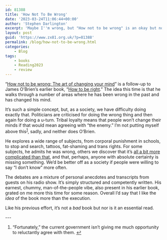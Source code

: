 ```yaml
---
id: 81388
title: 'How Not To Be Wrong'
date: '2023-03-24T11:06:44+00:00'
author: 'Stephen Darlington'
excerpt: 'Maybe I''m wrong, but "How not to be wrong" is an okay but not essential read.'
layout: post
guid: 'https://www.zx81.org.uk/?p=81388'
permalink: /blog/how-not-to-be-wrong.html
categories:
    - Blog
tags:
    - books
    - Reading2023
    - review
---
```


<span style="font-size: revert;">“</span>[How not to be wrong: The art of changing your mind](https://amzn.to/422RJ2t)<span style="font-size: revert;">” is a follow-up to James O’Brien’s earlier book, “</span>[How to be right](https://www.zx81.org.uk/blog/how-to-be-right.html)<span style="font-size: revert;">.” The idea this time is that he walks through a number of areas where he has been wrong in the past and has changed his mind.</span>

It’s such a simple concept, but, as a society, we have difficulty doing exactly that. Politicians are criticised for doing the wrong thing and then again for doing a u-turn. Tribal loyalty means that people won’t change their minds if that would mean agreeing with “the enemy.” I’m not putting myself above this<sup>[1](#fn1-16568 "see footnote")</sup>, sadly, and neither does O’Brien.

He explores a wide range of subjects, from corporal punishment in schools, to stop and search, tattoos, fat-shaming and trans rights. For some subjects, he admits he was wrong, others we discover that it’s [all a bit more complicated than that](https://www.zx81.org.uk/blog/reading-2016.html), and that, perhaps, anyone with absolute certainty is missing something. We’d be better off as a society if people were willing to say “I don’t know” more often.

The debates are a mixture of personal anecdotes and transcripts from guests on his radio show. It’s simply structured and competently written. His earnest, chummy, man-of-the-people vibe, also present in his earlier book, grated on me more this time for some reason. Overall I’d say that I like the *idea* of the book more than the execution.

Like his previous effort, it’s not a *bad* book but nor is it an essential read.

<div class="footnotes">---

1. “Fortunately,” the current government isn’t giving me much opportunity to reluctantly agree with them. [↩︎](#fnr1-16568 "return to article")

</div>